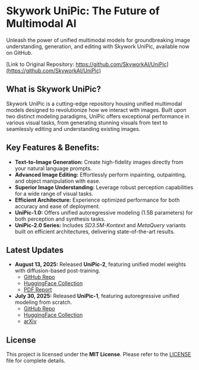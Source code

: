 # Skywork UniPic: The Future of Multimodal AI

Unleash the power of unified multimodal models for groundbreaking image understanding, generation, and editing with Skywork UniPic, available now on GitHub.

[Link to Original Repository:  https://github.com/SkyworkAI/UniPic](https://github.com/SkyworkAI/UniPic)

## What is Skywork UniPic?

Skywork UniPic is a cutting-edge repository housing unified multimodal models designed to revolutionize how we interact with images. Built upon two distinct modeling paradigms, UniPic offers exceptional performance in various visual tasks, from generating stunning visuals from text to seamlessly editing and understanding existing images.

## Key Features & Benefits:

*   **Text-to-Image Generation:** Create high-fidelity images directly from your natural language prompts.
*   **Advanced Image Editing:** Effortlessly perform inpainting, outpainting, and object manipulation with ease.
*   **Superior Image Understanding:** Leverage robust perception capabilities for a wide range of visual tasks.
*   **Efficient Architecture:** Experience optimized performance for both accuracy and ease of deployment.
*   **UniPic-1.0:** Offers unified autoregressive modeling (1.5B parameters) for both perception and synthesis tasks.
*   **UniPic-2.0 Series:** Includes *SD3.5M-Kontext* and *MetaQuery* variants built on efficient architectures, delivering state-of-the-art results.

## Latest Updates

*   **August 13, 2025:** Released **UniPic-2**, featuring unified model weights with diffusion-based post-training.
    *   [GitHub Repo](https://github.com/SkyworkAI/UniPic/blob/main/UniPic-2/README.md)
    *   [HuggingFace Collection](https://huggingface.co/collections/Skywork/skywork-unipic2-6899b9e1b038b24674d996fd)
    *   [PDF Report](https://github.com/SkyworkAI/UniPic/blob/main/UniPic-2/assets/pdf/UNIPIC2.pdf)
*   **July 30, 2025:** Released **UniPic-1**, featuring autoregressive unified modeling from scratch.
    *   [GitHub Repo](https://github.com/SkyworkAI/UniPic2/tree/main/UniPic-1)
    *   [HuggingFace Collection](https://huggingface.co/collections/Skywork/skywork-unipic-6888c0789cdb82457b2acf32)
    *   [arXiv](https://www.arxiv.org/abs/2508.03320)

## License

This project is licensed under the **MIT License**.  Please refer to the [LICENSE](LICENSE) file for complete details.